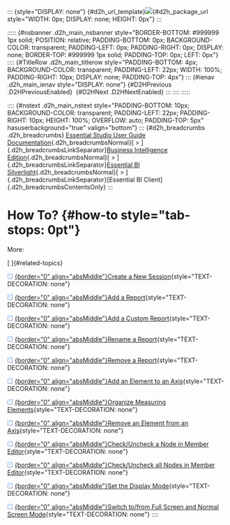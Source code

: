 ::: {style="DISPLAY: none"}
[](ms-xhelp:///?Id=d2h_url_template){#d2h_url_template}![](!package_url!){#d2h_package_url style="WIDTH: 0px; DISPLAY: none; HEIGHT: 0px"}
:::

::::: {#nsbanner .d2h_main_nsbanner style="BORDER-BOTTOM: #999999 1px solid; POSITION: relative; PADDING-BOTTOM: 0px; BACKGROUND-COLOR: transparent; PADDING-LEFT: 0px; PADDING-RIGHT: 0px; DISPLAY: none; BORDER-TOP: #999999 1px solid; PADDING-TOP: 0px; LEFT: 0px"}
:::: {#TitleRow .d2h_main_titlerow style="PADDING-BOTTOM: 4px; BACKGROUND-COLOR: transparent; PADDING-LEFT: 22px; WIDTH: 100%; PADDING-RIGHT: 10px; DISPLAY: none; PADDING-TOP: 4px"}
::: {#ienav .d2h_main_ienav style="DISPLAY: none"}
[](ms-xhelp:///?Id=e84cc8fb-cc90-4031-b96d-2b0667266e9d){#D2HPrevious .D2HPreviousEnabled}  [](ms-xhelp:///?Id=54f1e025-9741-4f6d-9016-75ade78ecf50){#D2HNext .D2HNextEnabled}
:::
::::
:::::

:::: {#nstext .d2h_main_nstext style="PADDING-BOTTOM: 10px; BACKGROUND-COLOR: transparent; PADDING-LEFT: 22px; PADDING-RIGHT: 10px; HEIGHT: 100%; OVERFLOW: auto; PADDING-TOP: 5px" hasuserbackground="true" valign="bottom"}
::: {#d2h_breadcrumbs .d2h_breadcrumbs}
[Essential Studio User Guide Documentation](ms-xhelp:///?Id=12457748-09e3-4d74-a240-8e049cedf030){.d2h_breadcrumbsNormal}[ \> ]{.d2h_breadcrumbsLinkSeparator}[Business Intelligence Edition](ms-xhelp:///?Id=fdf33dd8-62b2-47b9-ad7b-fc50e590bca5){.d2h_breadcrumbsNormal}[ \> ]{.d2h_breadcrumbsLinkSeparator}[Essential BI Silverlight](ms-xhelp:///?Id=c006b39c-6aa2-4637-b7de-3e7b6cb3f9f9){.d2h_breadcrumbsNormal}[ \> ]{.d2h_breadcrumbsLinkSeparator}[Essential BI Client]{.d2h_breadcrumbsContentsOnly}
:::

# How To? {#how-to style="tab-stops: 0pt"}

More:

[ ]{#related-topics}

[![](button.gif){border="0" align="absMiddle"}Create a New Session](ms-xhelp:///?Id=54f1e025-9741-4f6d-9016-75ade78ecf50){style="TEXT-DECORATION: none"}

[![](button.gif){border="0" align="absMiddle"}Add a Report](ms-xhelp:///?Id=efb8ff73-9f7f-414c-bc7a-5f9f78705c5e){style="TEXT-DECORATION: none"}

[![](button.gif){border="0" align="absMiddle"}Add a Custom Report](ms-xhelp:///?Id=1df61d72-f8f0-4c0a-b8ae-4d1c2d63092f){style="TEXT-DECORATION: none"}

[![](button.gif){border="0" align="absMiddle"}Rename a Report](ms-xhelp:///?Id=26151b56-fa31-4b70-bf07-d9f488c21591){style="TEXT-DECORATION: none"}

[![](button.gif){border="0" align="absMiddle"}Remove a Report](ms-xhelp:///?Id=75852bae-8627-4a18-93d5-e28ff39106fb){style="TEXT-DECORATION: none"}

[![](button.gif){border="0" align="absMiddle"}Add an Element to an Axis](ms-xhelp:///?Id=6a0a8a4e-cf5b-4c58-bac4-e04c3c5b3cf3){style="TEXT-DECORATION: none"}

[![](button.gif){border="0" align="absMiddle"}Organize Measuring Elements](ms-xhelp:///?Id=00453045-824e-41bd-a439-6ae00ea9707e){style="TEXT-DECORATION: none"}

[![](button.gif){border="0" align="absMiddle"}Remove an Element from an Axis](ms-xhelp:///?Id=506bb24d-2da7-4c7e-96c5-a751eb418467){style="TEXT-DECORATION: none"}

[![](button.gif){border="0" align="absMiddle"}Check/Uncheck a Node in Member Editor](ms-xhelp:///?Id=80921523-e23f-4726-b99a-3a2a196a2f80){style="TEXT-DECORATION: none"}

[![](button.gif){border="0" align="absMiddle"}Check/Uncheck all Nodes in Member Editor](ms-xhelp:///?Id=219357f2-9359-484e-a375-ad6d8d445cc9){style="TEXT-DECORATION: none"}

[![](button.gif){border="0" align="absMiddle"}Set the Display Mode](ms-xhelp:///?Id=1098b61a-f8ea-46c6-8d43-e10805cbeb7f){style="TEXT-DECORATION: none"}

[![](button.gif){border="0" align="absMiddle"}Switch to/from Full Screen and Normal Screen Mode](ms-xhelp:///?Id=ec2d1162-de04-4470-9798-f89e32793b6f){style="TEXT-DECORATION: none"}
::::
